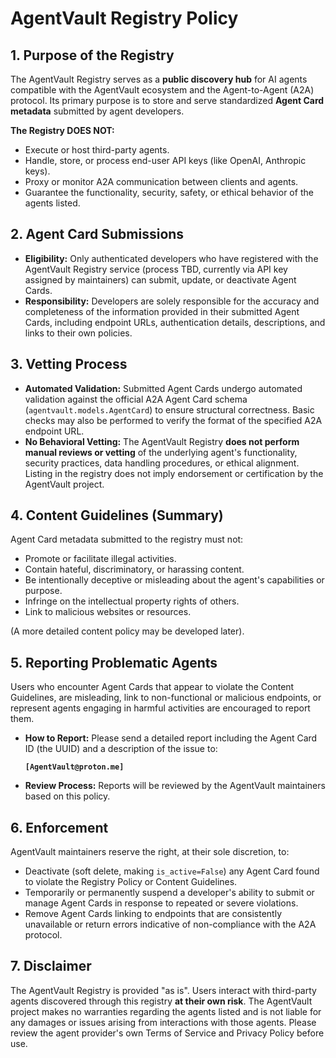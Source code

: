 # AgentVault Registry Policy

## 1. Purpose of the Registry

The AgentVault Registry serves as a **public discovery hub** for AI agents compatible with the AgentVault ecosystem and the Agent-to-Agent (A2A) protocol. Its primary purpose is to store and serve standardized **Agent Card metadata** submitted by agent developers.

**The Registry DOES NOT:**

*   Execute or host third-party agents.
*   Handle, store, or process end-user API keys (like OpenAI, Anthropic keys).
*   Proxy or monitor A2A communication between clients and agents.
*   Guarantee the functionality, security, safety, or ethical behavior of the agents listed.

## 2. Agent Card Submissions

*   **Eligibility:** Only authenticated developers who have registered with the AgentVault Registry service (process TBD, currently via API key assigned by maintainers) can submit, update, or deactivate Agent Cards.
*   **Responsibility:** Developers are solely responsible for the accuracy and completeness of the information provided in their submitted Agent Cards, including endpoint URLs, authentication details, descriptions, and links to their own policies.

## 3. Vetting Process

*   **Automated Validation:** Submitted Agent Cards undergo automated validation against the official A2A Agent Card schema (`agentvault.models.AgentCard`) to ensure structural correctness. Basic checks may also be performed to verify the format of the specified A2A endpoint URL.
*   **No Behavioral Vetting:** The AgentVault Registry **does not perform manual reviews or vetting** of the underlying agent's functionality, security practices, data handling procedures, or ethical alignment. Listing in the registry does not imply endorsement or certification by the AgentVault project.

## 4. Content Guidelines (Summary)

Agent Card metadata submitted to the registry must not:

*   Promote or facilitate illegal activities.
*   Contain hateful, discriminatory, or harassing content.
*   Be intentionally deceptive or misleading about the agent's capabilities or purpose.
*   Infringe on the intellectual property rights of others.
*   Link to malicious websites or resources.

(A more detailed content policy may be developed later).

## 5. Reporting Problematic Agents

Users who encounter Agent Cards that appear to violate the Content Guidelines, are misleading, link to non-functional or malicious endpoints, or represent agents engaging in harmful activities are encouraged to report them.

*   **How to Report:** Please send a detailed report including the Agent Card ID (the UUID) and a description of the issue to:

    **`[AgentVault@proton.me]`**



*   **Review Process:** Reports will be reviewed by the AgentVault maintainers based on this policy.

## 6. Enforcement

AgentVault maintainers reserve the right, at their sole discretion, to:

*   Deactivate (soft delete, making `is_active=False`) any Agent Card found to violate the Registry Policy or Content Guidelines.
*   Temporarily or permanently suspend a developer's ability to submit or manage Agent Cards in response to repeated or severe violations.
*   Remove Agent Cards linking to endpoints that are consistently unavailable or return errors indicative of non-compliance with the A2A protocol.

## 7. Disclaimer

The AgentVault Registry is provided "as is". Users interact with third-party agents discovered through this registry **at their own risk**. The AgentVault project makes no warranties regarding the agents listed and is not liable for any damages or issues arising from interactions with those agents. Please review the agent provider's own Terms of Service and Privacy Policy before use.
